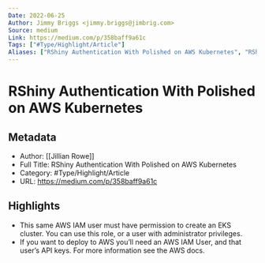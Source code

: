 ```yaml
---
Date: 2022-06-25
Author: Jimmy Briggs <jimmy.briggs@jimbrig.com>
Source: medium
Link: https://medium.com/p/358baff9a61c
Tags: ["#Type/Highlight/Article"]
Aliases: ["RShiny Authentication With Polished on AWS Kubernetes", "RShiny Authentication With Polished on AWS Kubernetes"]
---
```

# RShiny Authentication With Polished on AWS Kubernetes

## Metadata
- Author: [[Jillian Rowe]]
- Full Title: RShiny Authentication With Polished on AWS Kubernetes
- Category: #Type/Highlight/Article
- URL: https://medium.com/p/358baff9a61c

## Highlights
- This same AWS IAM user must have permission to create an EKS cluster. You can use this role, or a user with administrator privileges.
- If you want to deploy to AWS you’ll need an AWS IAM User, and that user’s API keys. For more information see the AWS docs.
